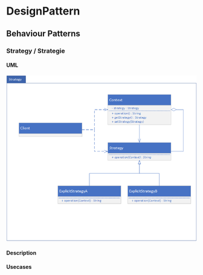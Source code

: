 # DesignPattern
## Behaviour Patterns
### Strategy / Strategie

#### UML
![StrategyUML](img/Strategy.png)

#### Description

#### Usecases
